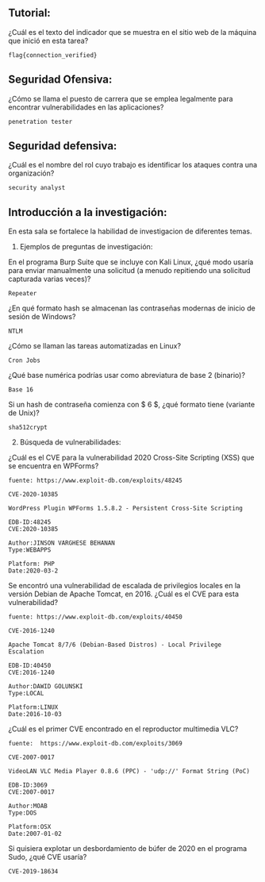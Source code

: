 ## Tutorial:

¿Cuál es el texto del indicador que se muestra en el sitio web de la máquina que inició en esta tarea?

    flag{connection_verified}

## Seguridad Ofensiva:

¿Cómo se llama el puesto de carrera que se emplea legalmente para encontrar vulnerabilidades en las aplicaciones?

    penetration tester

## Seguridad defensiva:

¿Cuál es el nombre del rol cuyo trabajo es identificar los ataques contra una organización?

    security analyst

## Introducción a la investigación:

En esta sala se fortalece la habilidad de investigacion de diferentes temas.


1) Ejemplos de preguntas de investigación:

En el programa Burp Suite que se incluye con Kali Linux, ¿qué modo usaría para enviar manualmente una solicitud (a menudo repitiendo una solicitud capturada varias veces)?

    Repeater

¿En qué formato hash se almacenan las contraseñas modernas de inicio de sesión de Windows?

    NTLM

¿Cómo se llaman las tareas automatizadas en Linux?

    Cron Jobs

¿Qué base numérica podrías usar como abreviatura de base 2 (binario)?

    Base 16

Si un hash de contraseña comienza con $ 6 $, ¿qué formato tiene (variante de Unix)?

    sha512crypt

2) Búsqueda de vulnerabilidades:

¿Cuál es el CVE para la vulnerabilidad 2020 Cross-Site Scripting (XSS) que se encuentra en WPForms?

    fuente: https://www.exploit-db.com/exploits/48245

    CVE-2020-10385

    WordPress Plugin WPForms 1.5.8.2 - Persistent Cross-Site Scripting

    EDB-ID:48245
    CVE:2020-10385

    Author:JINSON VARGHESE BEHANAN
    Type:WEBAPPS
    
    Platform: PHP
    Date:2020-03-2

Se encontró una vulnerabilidad de escalada de privilegios locales en la versión Debian  de Apache Tomcat, en 2016. ¿Cuál es el CVE para esta vulnerabilidad?

    fuente: https://www.exploit-db.com/exploits/40450
    
    CVE-2016-1240
    
    Apache Tomcat 8/7/6 (Debian-Based Distros) - Local Privilege Escalation
    
    EDB-ID:40450
    CVE:2016-1240
    
    Author:DAWID GOLUNSKI
    Type:LOCAL
    
    Platform:LINUX
    Date:2016-10-03

¿Cuál es el primer CVE encontrado en el reproductor multimedia VLC?

    fuente:  https://www.exploit-db.com/exploits/3069
    
    CVE-2007-0017
    
    VideoLAN VLC Media Player 0.8.6 (PPC) - 'udp://' Format String (PoC)
    
    EDB-ID:3069
    CVE:2007-0017
    
    Author:MOAB
    Type:DOS
    
    Platform:OSX
    Date:2007-01-02

Si quisiera explotar un desbordamiento de búfer de 2020 en el programa Sudo, ¿qué CVE usaría?

    CVE-2019-18634


